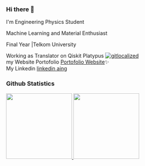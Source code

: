 ### Hi there 👋

I'm Engineering Physics Student

Machine Learning and Material Enthusiast

Final Year |Telkom University

Working as Translator on Qiskit Platypus
[![gitlocalized ](https://gitlocalize.com/repo/7494/whole_project/badge.svg)](https://gitlocalize.com/repo/7494/whole_project?utm_source=badge)\
my Website Portofolio [Portofolio Website](https://fahlevi20.github.io/mystory.github-io/)✨\
My Linkedin [linkedin aing](https://www.linkedin.com/in/fahlevialir/)
### Github Statistics
<p align="left">
<a href="https://github.com/Fahlevi20">
  <img height="180em" src="https://github-readme-stats-eight-theta.vercel.app/api?username=Fahlevi20&show_icons=true&theme=algolia&include_all_commits=true&count_private=true"/>
  <img height="180em" src="https://github-readme-stats-eight-theta.vercel.app/api/top-langs/?username=mikhlasnr&layout=compact&langs_count=8&theme=algolia"/>
</a>
</p>


<!--
**Fahlevi20/Fahlevi20** is a ✨ _special_ ✨ repository because its `README.md` (this file) appears on your GitHub profile.
# my-repostory

HI THERE

I'm Engineering Physics Student
Final Year|Telkom University

Working as Translator on Qiskit Platypus
[![gitlocalized ](https://gitlocalize.com/repo/7494/whole_project/badge.svg)](https://gitlocalize.com/repo/7494/whole_project?utm_source=badge)

Here are some ideas to get you started:

- 🔭 I’m currently working on ...
- 🌱 I’m currently learning ...
- 👯 I’m looking to collaborate on ...
- 🤔 I’m looking for help with ...
- 💬 Ask me about ...
- 📫 How to reach me: ...
- 😄 Pronouns: ...
- ⚡ Fun fact: ...
-->
